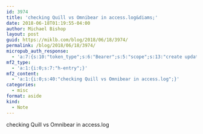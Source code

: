 ```yaml
---
id: 3974
title: 'checking Quill vs Omnibear in access.log&diams;'
date: 2018-06-18T01:19:55-04:00
author: Michael Bishop
layout: post
guid: https://miklb.com/blog/2018/06/18/3974/
permalink: /blog/2018/06/18/3974/
micropub_auth_response:
  - 'a:7:{s:10:"token_type";s:6:"Bearer";s:5:"scope";s:13:"create update";s:2:"me";s:18:"https://miklb.com/";s:9:"issued_by";s:45:"https://miklb.com/wp-json/indieauth/1.0/token";s:9:"client_id";s:21:"https://quill.p3k.io/";s:9:"issued_at";i:1529161192;s:4:"user";i:1;}'
mf2_type:
  - 'a:1:{i:0;s:7:"h-entry";}'
mf2_content:
  - 'a:1:{i:0;s:40:"checking Quill vs Omnibear in access.log";}'
categories:
  - misc
format: aside
kind:
  - Note
---
```

checking Quill vs Omnibear in access.log